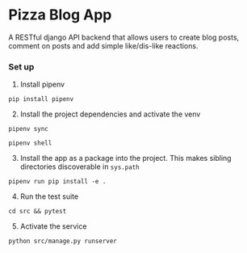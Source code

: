 <h1> Pizza Blog App </h1>

A RESTful django API backend that allows users to create blog posts, comment on posts and add 
simple like/dis-like reactions.

<h3>Set up</h3>

1. Install pipenv

`pip install pipenv`

2. Install the project dependencies and activate the venv

`pipenv sync` 

`pipenv shell`

3. Install the app as a package into the project. This makes sibling directories discoverable 
   in `sys.path`
   
`pipenv run pip install -e .`

4. Run the test suite

`cd src && pytest`

5. Activate the service

`python src/manage.py runserver`


